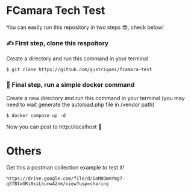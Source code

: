 # FCamara Tech Test
You can easily run this repository in two steps 😎, check below!

### ✍️ First step, clone this respoitory

Create a directory and run this command in your terminal


    $ git clone https://github.com/gustrigoni/fcamara-test
    
### 🥳 Final step, run a simple docker command

Create a new directory and run this command in your terminal (you may need to wait generate the autoload.php file in /vendor path)


    $ docker compose up -d
    
Now you can post to http://localhost 🤯

# Others
Get this a postman collection example to test it!

    
    https://drive.google.com/file/d/1aM0OmmYmg7-q5TBIwGRi0xiLhunwA2nm/view?usp=sharing
